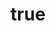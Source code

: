 ---
title:
  zh: '快速开始指南'
  en: 'Quick Start Guide'
description:
  zh: '5分钟上手TubeScanner，开启您的跨境社媒分析之旅'
  en: 'Get started with TubeScanner in 5 minutes'
metadata:
  order: 1
  section: 'getting-started'
  sidebarTitle:
    zh: '快速开始'
    en: 'Getting Started'
--- 